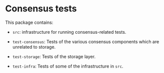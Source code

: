 # Consensus tests

This package contains:

* `src`: infrastructure for running consensus-related tests.

* `test-consensus`: Tests of the various consensus components which are
  unrelated to storage.

* `test-storage`: Tests of the storage layer.

* `test-infra`: Tests of some of the infrastructure in `src`.
